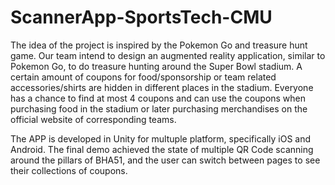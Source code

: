 # ScannerApp-SportsTech-CMU
The idea of the project is inspired by the Pokemon Go and treasure hunt game. Our team intend to design an augmented reality application, similar to Pokemon Go, to do treasure hunting around the Super Bowl stadium. A certain amount of coupons for food/sponsorship or team related accessories/shirts are hidden in different places in the stadium. Everyone has a chance to find at most 4 coupons and can use the coupons when purchasing food in the stadium or later purchasing merchandises on the official website of corresponding teams.

The APP is developed in Unity for multuple platform, specifically iOS and Android. The final demo achieved the state of multiple QR Code scanning around the pillars of BHA51, and the user can switch between pages to see their collections of coupons.
